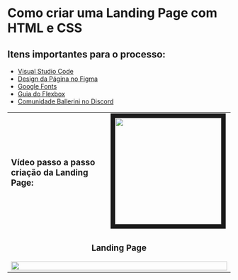 # Como criar uma Landing Page com HTML e CSS

## Itens importantes para o processo:

* [Visual Studio Code](https://code.visualstudio.com/Download)
* [Design da Página no Figma](https://www.figma.com/file/myqP66iQwzjwjrIAJyyrip/BalleBot?node-id=0%3A1)
* [Google Fonts](https://fonts.google.com/)
* [Guia do Flexbox](https://css-tricks.com/snippets/css/a-guide-to-flexbox/)
* [Comunidade Ballerini no Discord](https://discord.com/invite/wagxzStdcR)

<table>
  <tr>
    <td width="450"><h3>Vídeo passo a passo criação da Landing Page:</h3></td>
    <td valign="top" width="267"><a href="https://youtu.be/llF6vD-RljE" target="_blank"><img align="center" src="https://i.ytimg.com/vi/llF6vD-RljE/maxresdefault.jpg" width="240" border="10"></a></td>
  </tr>
  <tr>
    <td valign="top" colspan="2"><h3 align="center">Landing Page</h3><a href="https://zaikoxander.github.io/LandingPage/"><img align="center" src="page_photo.png" width="100%"></a></td> <!-- Substituir link ou removê-lo -->
  </tr>
</table>